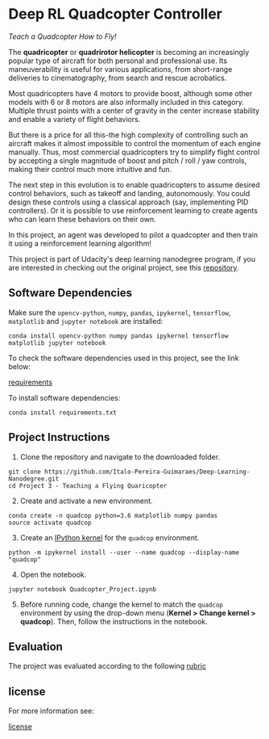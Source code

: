 # Deep RL Quadcopter Controller

*Teach a Quadcopter How to Fly!*

The **quadricopter** or **quadrirotor helicopter** is becoming an increasingly popular type of aircraft for both personal and professional use. Its maneuverability is useful for various applications, from short-range deliveries to cinematography, from search and rescue acrobatics.

Most quadricopters have 4 motors to provide boost, although some other models with 6 or 8 motors are also informally included in this category. Multiple thrust points with a center of gravity in the center increase stability and enable a variety of flight behaviors.

But there is a price for all this-the high complexity of controlling such an aircraft makes it almost impossible to control the momentum of each engine manually. Thus, most commercial quadricopters try to simplify flight control by accepting a single magnitude of boost and pitch / roll / yaw controls, making their control much more intuitive and fun.

The next step in this evolution is to enable quadricopters to assume desired control behaviors, such as takeoff and landing, autonomously. You could design these controls using a classical approach (say, implementing PID controllers). Or it is possible to use reinforcement learning to create agents who can learn these behaviors on their own.

In this project, an agent was developed to pilot a quadcopter and then train it using a reinforcement learning algorithm!

This project is part of Udacity's deep learning nanodegree program, if you are interested in checking out the original project, see this [repository](https://github.com/udacity/RL-Quadcopter-2.git).

## Software Dependencies

Make sure the `opencv-python`, `numpy`, `pandas`, `ipykernel`, `tensorflow`, `matplotlib` and `jupyter notebook` are installed:

`conda install opencv-python numpy pandas ipykernel tensorflow matplotlib jupyter notebook`

To check the software dependencies used in this project, see the link below: 

[requirements](requirements.txt)

To install software dependencies:

`conda install requirements.txt`

## Project Instructions

1. Clone the repository and navigate to the downloaded folder.

```
git clone https://github.com/Italo-Pereira-Guimaraes/Deep-Learning-Nanodegree.git
cd Project 3 - Teaching a Flying Quaricopter
```

2. Create and activate a new environment.

```
conda create -n quadcop python=3.6 matplotlib numpy pandas
source activate quadcop
```

3. Create an [IPython kernel](http://ipython.readthedocs.io/en/stable/install/kernel_install.html) for the `quadcop` environment. 
```
python -m ipykernel install --user --name quadcop --display-name "quadcop"
```

4. Open the notebook.
```
jupyter notebook Quadcopter_Project.ipynb
```

5. Before running code, change the kernel to match the `quadcop` environment by using the drop-down menu (**Kernel > Change kernel > quadcop**). Then, follow the instructions in the notebook.

## Evaluation

The project was evaluated according to the following [rubric](https://review.udacity.com/#!/rubrics/1189/view)

## license
 
For more information see:

[license](LICENSE.txt)


